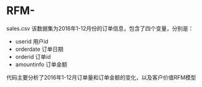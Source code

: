 # RFM-
sales.csv 该数据集为2016年1-12月份的订单信息，包含了四个变量，分别是：
- userid 用户id
- orderdate 订单日期
- orderid 订单id
- amountinfo 订单金额 


代码主要分析了2016年1-12月订单量和订单金额的变化，以及客户价值RFM模型
